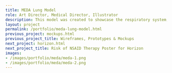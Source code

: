 ```yaml
---
title: MEDA Lung Model
role: Art Director, Medical Director, Illustrator
description: This model was created to showcase the respiratory system, sinuses and the difference between healthy and inflamed bronchioles. I created initial model concept, decorated the 3D anatomy and created final artwork for the label on the back of the model.
layout: project
permalink: /portfolio/meda-lung-model.html
previous_project: mockups.html
previous_project_title: Wireframes, Prototypes & Mockups
next_project: horizon.html
next_project_title: Risk of NSAID Therapy Poster for Horizon
images:
- /images/portfolio/meda/meda-1.png
- /images/portfolio/meda/meda-2.png
---
```

